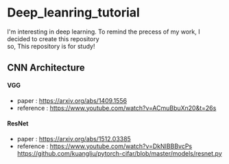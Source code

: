 # Deep_leanring_tutorial
I'm interesting in deep learning.
To remind the precess of my work, I decided to create this repository \
so, This repository is for study!

## CNN Architecture
####  VGG
- paper : https://arxiv.org/abs/1409.1556
- reference : https://www.youtube.com/watch?v=ACmuBbuXn20&t=26s
#### ResNet
- paper : https://arxiv.org/abs/1512.03385
- reference : https://www.youtube.com/watch?v=DkNIBBBvcPs \
              https://github.com/kuangliu/pytorch-cifar/blob/master/models/resnet.py

